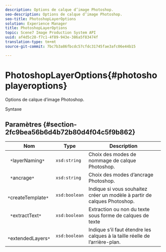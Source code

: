 ```yaml
---
description: Options de calque d’image Photoshop.
seo-description: Options de calque d’image Photoshop.
seo-title: PhotoshopLayerOptions
solution: Experience Manager
title: PhotoshopLayerOptions
topic: Scene7 Image Production System API
uuid: af4d5c28-f7c1-4f89-943e-386a5f83474f
translation-type: tm+mt
source-git-commit: 7bc7b3a86fbcdc57cfdc31745fae3afc06e44b15

---
```



# PhotoshopLayerOptions{#photoshoplayeroptions}

Options de calque d’image Photoshop.

Syntaxe

## Paramètres {#section-2fc9bea56b6d4b72b80d4f04c5f9b862}

| Nom | Type | Description |
|---|---|---|
| ` *`layerNaming`*` | `xsd:string` | Choix des modes de nommage de calque Photoshop. |
| ` *`ancrage`*` | `xsd:string` | Choix des modes d’ancrage Photoshop. |
| ` *`createTemplate`*` | `xsd:boolean` | Indique si vous souhaitez créer un modèle à partir de calques Photoshop. |
| ` *`extractText`*` | `xsd:boolean` | Extraction ou non du texte sous forme de calques de texte |
| ` *`extendedLayers`*` | `xsd:boolean` | Indique s’il faut étendre les calques à la taille réelle de l’arrière-plan. |

